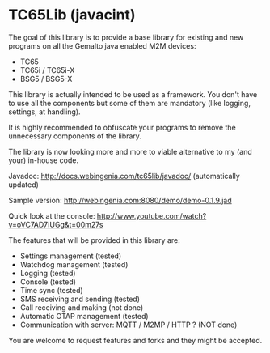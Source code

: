 TC65Lib (javacint)
=======
The goal of this library is to provide a base library for existing and new programs on all the Gemalto java enabled M2M devices:
* TC65
* TC65i / TC65i-X
* BSG5 / BSG5-X

This library is actually intended to be used as a framework. You don't have to use all the components but some of them are mandatory (like logging, settings, at handling).

It is highly recommended to obfuscate your programs to remove the unnecessary components of the library.

The library is now looking more and more to viable alternative to my (and your) in-house code.

Javadoc: http://docs.webingenia.com/tc65lib/javadoc/ (automatically updated)

Sample version: http://webingenia.com:8080/demo/demo-0.1.9.jad

Quick look at the console: http://www.youtube.com/watch?v=oVC7AD7IUGg&t=00m27s


The features that will be provided in this library are:
- Settings management (tested)
- Watchdog management (tested)
- Logging (tested)
- Console (tested)
- Time sync (tested)
- SMS receiving and sending (tested)
- Call receiving and making (not done)
- Automatic OTAP management (tested)
- Communication with server: MQTT / M2MP / HTTP ? (NOT done)

You are welcome to request features and forks and they might be accepted.
